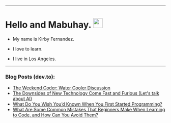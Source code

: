 
<img src="https://komarev.com/ghpvc/?username=kirbygit&style=flat-square&color=blue" alt=""/>

---
<h1>
  Hello and Mabuhay.
  <img src="https://media.giphy.com/media/hvRJCLFzcasrR4ia7z/giphy.gif" width="30px"/>
</h1>

- My name is Kirby Fernandez.

- I love to learn.

- I live in Los Angeles.

---

### Blog Posts (dev.to):
<!-- BLOG-POST-LIST:START -->
- [The Weekend Coder: Water Cooler Discussion](https://dev.to/codenewbieteam/the-weekend-coder-water-cooler-discussion-5hne)
- [The Downsides of New Technology Come Fast and Furious &lpar;Let&#39;s talk about AI&rpar;](https://dev.to/ben/the-downsides-of-new-technology-come-fast-and-furious-lets-talk-about-ai-6bp)
- [What Do You Wish You’d Known When You First Started Programming?](https://dev.to/codenewbieteam/what-do-you-wish-youd-known-when-you-first-started-programming-1p25)
- [What Are Some Common Mistakes That Beginners Make When Learning to Code, and How Can You Avoid Them?](https://dev.to/codenewbieteam/what-are-some-common-mistakes-that-beginners-make-when-learning-to-code-and-how-can-you-avoid-them-35oi)
<!-- BLOG-POST-LIST:END -->

